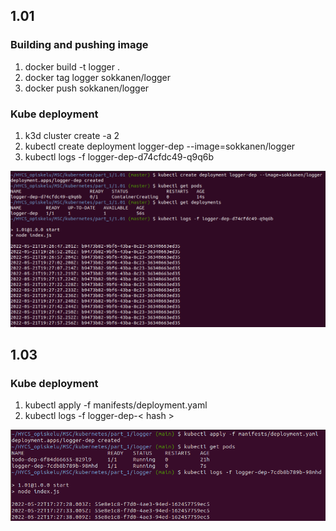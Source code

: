 ## 1.01

### Building and pushing image

1. docker build -t logger .
2. docker tag logger sokkanen/logger
3. docker push sokkanen/logger

### Kube deployment

1. k3d cluster create -a 2
2. kubectl create deployment logger-dep --image=sokkanen/logger
3. kubectl logs -f logger-dep-d74cfdc49-q9q6b

![program output](output_101.png "Deployment")

## 1.03

### Kube deployment

1. kubectl apply -f manifests/deployment.yaml
2. kubectl logs -f logger-dep-< hash >

![program output](output_103.png "Deployment")